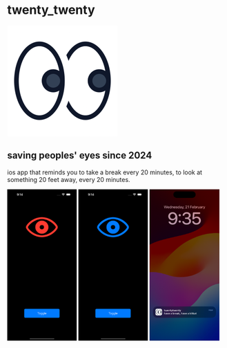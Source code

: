 # twenty_twenty

<img title="eyes" alt="eyes" height="256" width="256" src="twentytwenty/Assets.xcassets/AppIcon.appiconset/1024.png">

## saving peoples' eyes since 2024

ios app that reminds you to take a break every 20 minutes, to look at something 20 feet away, every 20 minutes.

<p>
  <img title="off" alt="off" width="32%" src="screenshots/off.png">
  <img title="on" alt="on" width="32%" src="screenshots/on.png">
  <img title="notification" alt="notification" width="32%" src="screenshots/notification.png">
</p>
